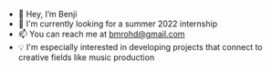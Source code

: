 - 👋 Hey, I’m Benji
- 👀 I'm currently looking for a summer 2022 internship
- 📫 You can reach me at bmrohd@gmail.com
- 💡 I'm especially interested in developing projects that connect to creative fields like music production

<!---
Benjamin-Rohd/Benjamin-Rohd is a ✨ special ✨ repository because its `README.md` (this file) appears on your GitHub profile.
You can click the Preview link to take a look at your changes.
--->
